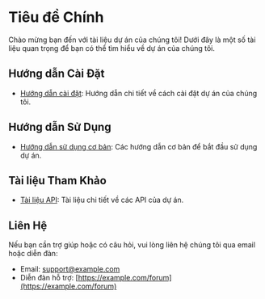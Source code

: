 # Tiêu đề Chính

Chào mừng bạn đến với tài liệu dự án của chúng tôi! Dưới đây là một số tài liệu quan trọng để bạn có thể tìm hiểu về dự án của chúng tôi.

## Hướng dẫn Cài Đặt

- [Hướng dẫn cài đặt](installation.md): Hướng dẫn chi tiết về cách cài đặt dự án của chúng tôi.

## Hướng dẫn Sử Dụng

- [Hướng dẫn sử dụng cơ bản](usage.md): Các hướng dẫn cơ bản để bắt đầu sử dụng dự án.

## Tài liệu Tham Khảo

- [Tài liệu API](api.md): Tài liệu chi tiết về các API của dự án.

## Liên Hệ

Nếu bạn cần trợ giúp hoặc có câu hỏi, vui lòng liên hệ chúng tôi qua email hoặc diễn đàn:

- Email: [support@example.com](mailto:support@example.com)
- Diễn đàn hỗ trợ: [https://example.com/forum](https://example.com/forum)

